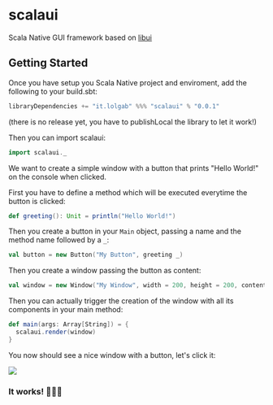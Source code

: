 # scalaui
Scala Native GUI framework based on [libui](https://github.com/andlabs/libui)

## Getting Started
Once you have setup you Scala Native project and enviroment, add the following to your build.sbt:

 ```scala
libraryDependencies += "it.lolgab" %%% "scalaui" % "0.0.1"
 ```
(there is no release yet, you have to publishLocal the library to let it work!)

Then you can import scalaui:

```scala
import scalaui._
```

We want to create a simple window with a button that prints "Hello World!" on the console when clicked.

First you have to define a method which will be executed everytime the button is clicked:

```scala
def greeting(): Unit = println("Hello World!")
```

Then you create a button in your `Main` object, passing a name and the method name followed by a `_`:
```scala
val button = new Button("My Button", greeting _)
```

Then you create a window passing the button as content:

```scala
val window = new Window("My Window", width = 200, height = 200, content = button)
```

Then you can actually trigger the creation of the window with all its components in your main method:

```scala
def main(args: Array[String]) = {
  scalaui.render(window)
}
```
You now should see a nice window with a button, let's click it:

![](https://image.ibb.co/bWFa1w/scalaui.png)

### It works! :tada::tada::tada: